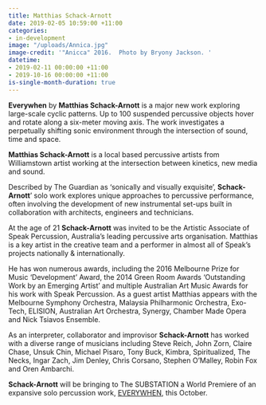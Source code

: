```yaml
---
title: Matthias Schack-Arnott
date: 2019-02-05 10:59:00 +11:00
categories:
- in-development
image: "/uploads/Annica.jpg"
image-credit: '"Anicca" 2016.  Photo by Bryony Jackson. '
datetime:
- 2019-02-11 00:00:00 +11:00
- 2019-10-16 00:00:00 +11:00
is-single-month-duration: true
---
```


**Everywhen** by **Matthias Schack-Arnott** is a major new work exploring large-scale cyclic patterns. Up to 100 suspended percussive objects hover and rotate along a six-meter moving axis. The work investigates a perpetually shifting sonic environment through the intersection of sound, time and space. 

**Matthias Schack-Arnott** is a local based percussive artists from Williamstown artist working at the intersection between kinetics, new media and sound. 
 
Described by The Guardian as ‘sonically and visually exquisite’, **Schack-Arnott**’ solo work explores unique approaches to percussive performance, often involving the development of new instrumental set-ups built in collaboration with architects, engineers and technicians. 
 
At the age of 21 **Schack-Arnott** was invited to be the Artistic Associate of Speak Percussion, Australia’s leading percussive arts organisation. Matthias is a key artist in the creative team and a performer in almost all of Speak’s projects nationally & internationally.
 
He has won numerous awards, including the 2016 Melbourne Prize for Music ‘Development’ Award, the 2014 Green Room Awards ‘Outstanding Work by an Emerging Artist’ and multiple Australian Art Music Awards for his work with Speak Percussion. As a guest artist Matthias appears with the Melbourne Symphony Orchestra, Malaysia Philharmonic Orchestra, Exo-Tech, ELISION, Australian Art Orchestra, Synergy, Chamber Made Opera and Nick Tsiavos Ensemble.
 
As an interpreter, collaborator and improvisor **Schack-Arnott** has worked with a diverse range of musicians including Steve Reich, John Zorn, Claire Chase, Unsuk Chin, Michael Pisaro, Tony Buck, Kimbra, Spiritualized, The Necks, Ingar Zach, Jim Denley, Chris Corsano, Stephen O’Malley, Robin Fox and Oren Ambarchi. 
 
**Schack-Arnott** will be bringing to The SUBSTATION a World Premiere of an expansive solo percussion work, [EVERYWHEN](https://thesubstation.org.au/whats-on/everywhen/), this October. 
 
